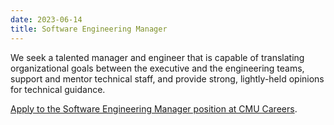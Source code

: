 ```yaml
---
date: 2023-06-14
title: Software Engineering Manager
---
```


We seek a talented manager and engineer that is capable of translating organizational goals between the executive and the engineering teams, support and mentor technical staff, and provide strong, lightly-held opinions for technical guidance.

[Apply to the Software Engineering Manager position at CMU Careers](https://cmu.wd5.myworkdayjobs.com/en-US/CMU/job/Software-Engineering-Manager---School-of-Computer-Science---MLD_2020065-1).
